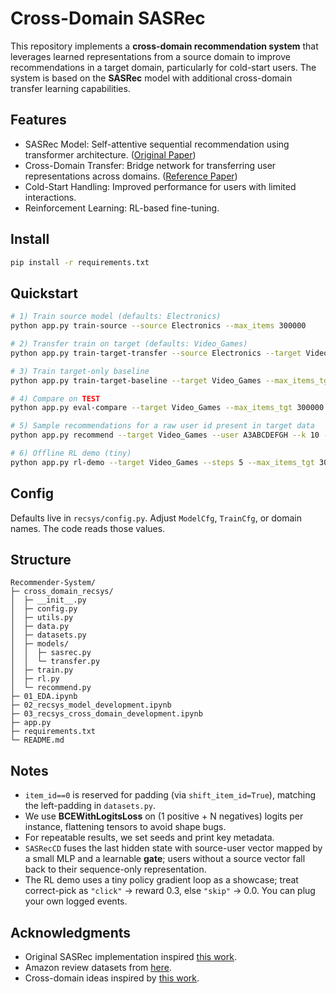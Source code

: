 # Cross-Domain SASRec

This repository implements a **cross-domain recommendation system** that leverages learned representations from a source domain to improve recommendations in a target domain, particularly for cold-start users. 
The system is based on the **SASRec** model with additional cross-domain transfer learning capabilities.

## Features
* SASRec Model: Self-attentive sequential recommendation using transformer architecture. ([Original Paper](https://arxiv.org/abs/1808.09781))
* Cross-Domain Transfer: Bridge network for transferring user representations across domains. ([Reference Paper]())
* Cold-Start Handling: Improved performance for users with limited interactions.
* Reinforcement Learning: RL-based fine-tuning.

## Install
```bash
pip install -r requirements.txt
```

## Quickstart
```bash
# 1) Train source model (defaults: Electronics)
python app.py train-source --source Electronics --max_items 300000

# 2) Transfer train on target (defaults: Video_Games)
python app.py train-target-transfer --source Electronics --target Video_Games --max_items_src 300000 --max_items_tgt 300000

# 3) Train target-only baseline
python app.py train-target-baseline --target Video_Games --max_items_tgt 300000

# 4) Compare on TEST
python app.py eval-compare --target Video_Games --max_items_tgt 300000

# 5) Sample recommendations for a raw user id present in target data
python app.py recommend --target Video_Games --user A3ABCDEFGH --k 10 --use-transfer

# 6) Offline RL demo (tiny)
python app.py rl-demo --target Video_Games --steps 5 --max_items_tgt 300000
```

## Config
Defaults live in `recsys/config.py`. Adjust `ModelCfg`, `TrainCfg`, or domain names. The code reads those values.

## Structure
```
Recommender-System/
├─ cross_domain_recsys/
│  ├─ __init__.py
│  ├─ config.py
│  ├─ utils.py
│  ├─ data.py
│  ├─ datasets.py
│  ├─ models/
│  │  ├─ sasrec.py
│  │  └─ transfer.py
│  ├─ train.py
│  ├─ rl.py
│  └─ recommend.py
├─ 01_EDA.ipynb
├─ 02_recsys_model_development.ipynb
├─ 03_recsys_cross_domain_development.ipynb
├─ app.py
├─ requirements.txt
└─ README.md
```

## Notes
- `item_id==0` is reserved for padding (via `shift_item_id=True`), matching the left-padding in `datasets.py`.
- We use **BCEWithLogitsLoss** on (1 positive + N negatives) logits per instance, flattening tensors to avoid shape bugs.
- For repeatable results, we set seeds and print key metadata.
- `SASRecCD` fuses the last hidden state with source-user vector mapped by a small MLP and a learnable **gate**; users without a source vector fall back to their sequence-only representation.
- The RL demo uses a tiny policy gradient loop as a showcase; treat correct-pick as `"click"` → reward 0.3, else `"skip"` → 0.0. You can plug your own logged events.

## Acknowledgments
* Original SASRec implementation inspired [this work](https://github.com/kang205/SASRec).
* Amazon review datasets from [here](https://huggingface.co/datasets/McAuley-Lab/Amazon-Reviews-2023).
* Cross-domain ideas inspired by [this work](https://arxiv.org/pdf/2110.11154).